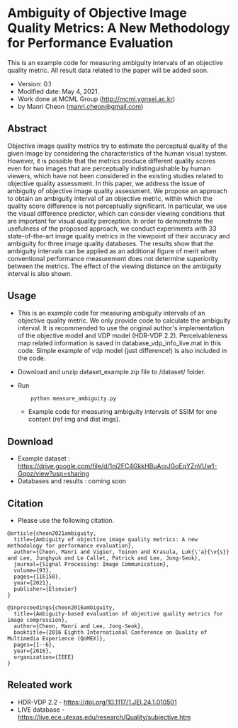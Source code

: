 # Ambiguity of Objective Image Quality Metrics: A New Methodology for Performance Evaluation
This is an example code for measuring ambiguity intervals of an objective quality metric. All result data related to the paper will be added soon.

- Version: 0.1
- Modified date: May 4, 2021.
- Work done at MCML Group (http://mcml.yonsei.ac.kr)
- by Manri Cheon (manri.cheon@gmail.com)


## Abstract
Objective image quality metrics try to estimate the perceptual quality of the given image by considering the characteristics of the human visual system. However, it is possible that the metrics produce different quality scores even for two images that are perceptually indistinguishable by human viewers, which have not been considered in the existing studies related to objective quality assessment. In this paper, we address the issue of ambiguity of objective image quality assessment. We propose an approach to obtain an ambiguity interval of an objective metric, within which the quality score difference is not perceptually significant. In particular, we use the visual difference predictor, which can consider viewing conditions that are important for visual quality perception. In order to demonstrate the usefulness of the proposed approach, we conduct experiments with 33 state-of-the-art image quality metrics in the viewpoint of their accuracy and ambiguity for three image quality databases. The results show that the ambiguity intervals can be applied as an additional figure of merit when conventional performance measurement does not determine superiority between the metrics. The effect of the viewing distance on the ambiguity interval is also shown.



## Usage
- This is an example code for measuring ambiguity intervals of an objective quality metric. We only provide code to calculate the ambiguity interval. It is recommended to use the original author's implementation of the objective model and VDP model (HDR-VDP 2.2). Perceivableness map related information is saved in database_vdp_info_live.mat in this code. Simple example of vdp model (just difference!) is also included in the code.

- Download and unzip dataset_example.zip file to /dataset/ folder.
- Run
    ```bash
        python measure_ambiguity.py
    ```
    - Example code for measuring ambiguity intervals of SSIM for one content (ref img and dist imgs).

## Download
- Example dataset : https://drive.google.com/file/d/1ni2FC4GkkHBuAorJGoEqYZnVUw1-Gqoz/view?usp=sharing
- Databases and results : coming soon

## Citation
- Please use the following citation.

```
@article{cheon2021ambiguity,
  title={Ambiguity of objective image quality metrics: A new methodology for performance evaluation},
  author={Cheon, Manri and Vigier, Toinon and Krasula, Luk{\'a}{\v{s}} and Lee, Junghyuk and Le Callet, Patrick and Lee, Jong-Seok},
  journal={Signal Processing: Image Communication},
  volume={93},
  pages={116150},
  year={2021},
  publisher={Elsevier}
}

@inproceedings{cheon2016ambiguity,
  title={Ambiguity-based evaluation of objective quality metrics for image compression},
  author={Cheon, Manri and Lee, Jong-Seok},
  booktitle={2016 Eighth International Conference on Quality of Multimedia Experience (QoMEX)},
  pages={1--6},
  year={2016},
  organization={IEEE}
}
```



## Releated work
- HDR-VDP 2.2 - https://doi.org/10.1117/1.JEI.24.1.010501
- LIVE database - https://live.ece.utexas.edu/research/Quality/subjective.htm

